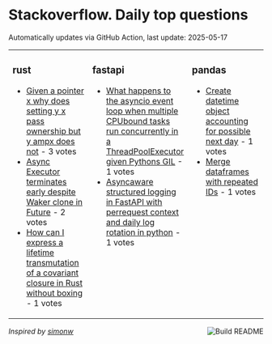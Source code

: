 # Stackoverflow. Daily top questions 

Automatically updates via GitHub Action, last update: <!-- date starts -->2025-05-17<!-- date ends -->


<table><tr><td valign="top" width="33%">

### rust
<!-- rust starts -->
* [Given a pointer x why does setting y  x pass ownership but y  ampx does not](https://stackoverflow.com/questions/79624519/given-a-pointer-x-why-does-setting-y-x-pass-ownership-but-y-x-does-not) - 3 votes
* [Async Executor terminates early despite Waker clone in Future](https://stackoverflow.com/questions/79625982/async-executor-terminates-early-despite-waker-clone-in-future) - 2 votes
* [How can I express a lifetime transmutation of a covariant closure in Rust without boxing](https://stackoverflow.com/questions/79626328/how-can-i-express-a-lifetime-transmutation-of-a-covariant-closure-in-rust-withou) - 1 votes
<!-- rust ends -->
</td><td valign="top" width="34%">


### fastapi
<!-- fastapi starts -->
* [What happens to the asyncio event loop when multiple CPUbound tasks run concurrently in a ThreadPoolExecutor given Pythons GIL](https://stackoverflow.com/questions/79626334/what-happens-to-the-asyncio-event-loop-when-multiple-cpu-bound-tasks-run-concurr) - 1 votes
* [Asyncaware structured logging in FastAPI with perrequest context and daily log rotation in python](https://stackoverflow.com/questions/79624505/async-aware-structured-logging-in-fastapi-with-per-request-context-and-daily-log) - 1 votes
<!-- fastapi ends -->
</td><td valign="top" width="34%">


### pandas
<!-- pandas starts -->
* [Create datetime object accounting for possible next day](https://stackoverflow.com/questions/79626316/create-datetime-object-accounting-for-possible-next-day) - 1 votes
* [Merge dataframes with repeated IDs](https://stackoverflow.com/questions/79624459/merge-dataframes-with-repeated-ids) - 1 votes
<!-- pandas ends -->
</td></tr></table>

<a href="https://github.com/hp0404/hp0404/actions"><img src="https://github.com/hp0404/hp0404/workflows/Build%20README/badge.svg" align="right" alt="Build README"></a> <p>*Inspired by  [simonw](https://github.com/simonw/simonw)*</p>
